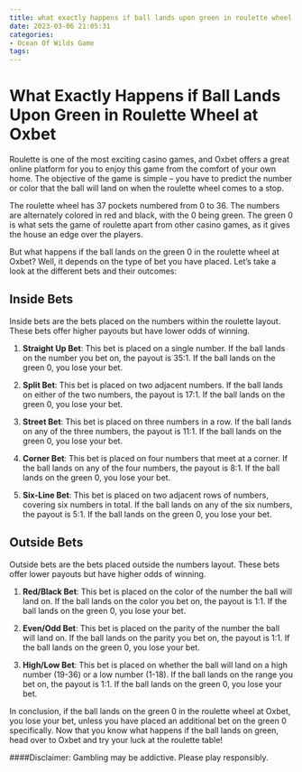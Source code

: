 ```yaml
---
title: what exactly happens if ball lands upon green in roulette wheel oxbet
date: 2023-03-06 21:05:31
categories:
- Ocean Of Wilds Game
tags:
---
```



# What Exactly Happens if Ball Lands Upon Green in Roulette Wheel at Oxbet

Roulette is one of the most exciting casino games, and Oxbet offers a great online platform for you to enjoy this game from the comfort of your own home. The objective of the game is simple – you have to predict the number or color that the ball will land on when the roulette wheel comes to a stop. 

The roulette wheel has 37 pockets numbered from 0 to 36. The numbers are alternately colored in red and black, with the 0 being green. The green 0 is what sets the game of roulette apart from other casino games, as it gives the house an edge over the players. 

But what happens if the ball lands on the green 0 in the roulette wheel at Oxbet? Well, it depends on the type of bet you have placed. Let’s take a look at the different bets and their outcomes:

## Inside Bets

Inside bets are the bets placed on the numbers within the roulette layout. These bets offer higher payouts but have lower odds of winning. 

1. **Straight Up Bet**: This bet is placed on a single number. If the ball lands on the number you bet on, the payout is 35:1. If the ball lands on the green 0, you lose your bet.

2. **Split Bet**: This bet is placed on two adjacent numbers. If the ball lands on either of the two numbers, the payout is 17:1. If the ball lands on the green 0, you lose your bet.

3. **Street Bet**: This bet is placed on three numbers in a row. If the ball lands on any of the three numbers, the payout is 11:1. If the ball lands on the green 0, you lose your bet.

4. **Corner Bet**: This bet is placed on four numbers that meet at a corner. If the ball lands on any of the four numbers, the payout is 8:1. If the ball lands on the green 0, you lose your bet.

5. **Six-Line Bet**: This bet is placed on two adjacent rows of numbers, covering six numbers in total. If the ball lands on any of the six numbers, the payout is 5:1. If the ball lands on the green 0, you lose your bet.

## Outside Bets

Outside bets are the bets placed outside the numbers layout. These bets offer lower payouts but have higher odds of winning.

1. **Red/Black Bet**: This bet is placed on the color of the number the ball will land on. If the ball lands on the color you bet on, the payout is 1:1. If the ball lands on the green 0, you lose your bet.

2. **Even/Odd Bet**: This bet is placed on the parity of the number the ball will land on. If the ball lands on the parity you bet on, the payout is 1:1. If the ball lands on the green 0, you lose your bet.

3. **High/Low Bet**: This bet is placed on whether the ball will land on a high number (19-36) or a low number (1-18). If the ball lands on the range you bet on, the payout is 1:1. If the ball lands on the green 0, you lose your bet.

In conclusion, if the ball lands on the green 0 in the roulette wheel at Oxbet, you lose your bet, unless you have placed an additional bet on the green 0 specifically. Now that you know what happens if the ball lands on green, head over to Oxbet and try your luck at the roulette table! 

####Disclaimer: Gambling may be addictive. Please play responsibly.